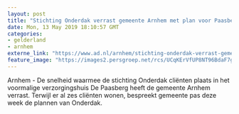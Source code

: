 ```yaml
---
layout: post
title: "Stichting Onderdak verrast gemeente Arnhem met plan voor Paasberg"
date: Mon, 13 May 2019 18:10:57 GMT
categories: 
- gelderland 
- arnhem 
externe_link: "https://www.ad.nl/arnhem/stichting-onderdak-verrast-gemeente-arnhem-met-plan-voor-paasberg~adeb5e91/"
feature_image: "https://images2.persgroep.net/rcs/UCqKErVfUP8NT96BdaF7g01wvXw/diocontent/148242045/_fitwidth/400/?appId=21791a8992982cd8da851550a453bd7f&quality=0.7"
---
```


Arnhem - De snelheid waarmee de stichting Onderdak cliënten plaats in het voormalige verzorgingshuis De Paasberg heeft de gemeente Arnhem verrast. Terwijl er al zes cliënten wonen, bespreekt gemeente pas deze week de plannen van Onderdak.
